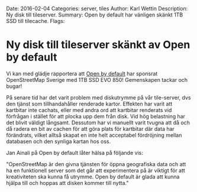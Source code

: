 Date: 2016-02-04
Categories: server, tiles
Author: Karl Wettin
Description: Ny disk till tileserver.
Summary: Open by default har vänligen skänkt 1TB SSD till tilecache.
Flags:


# Ny disk till tileserver skänkt av Open by default

Vi kan med glädje rapportera att [Open by default](http://openbydefault.se) har sponsrat OpenStreetMap Sverige med 1TB SSD EVO 850! Gemenskapen tackar och bugar!

På senare tid har det varit problem med diskutrymme på vår tile-server, dvs den tjänst som tillhandahåller renderade kartor. 
Effekten har varit att kartbitar inte cachats, eller med andra ord att kartbitar renderats vid förfrågan i stället för att
plocka upp dem från disk. Vid hög belastning har det blivit väldigt långsamt. Dessutom har vi manuellt varit tvugna att
då och då radera en bit av cachen för att göra plats för kartbitar där data har förändrats, vilket alltså skapat en inte
helt acceptabel fördröjning mellan databasen och den synliga kartan hos oss.

Jan Ainali på Open by default låter hälsa på följande vis:

"OpenStreetMap är den givna tjänsten för öppna geografiska data och att ha en funktionell server som det går att experimentera på 
är viktigt för att kreativiteten ska kunna få utrymme. Open by default är glada att kunna hjälpa till och hoppas att disken kommer till nytta."

